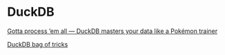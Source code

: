 # DuckDB

[Gotta process ’em all — DuckDB masters your data like a Pokémon trainer](https://blog.det.life/gotta-process-em-all-duckdb-masters-your-data-like-a-pok%C3%A9mon-trainer-051a38cbc5cd)

[DuckDB bag of tricks](https://wearecommunity.io/communities/just-bi/articles/5344)
